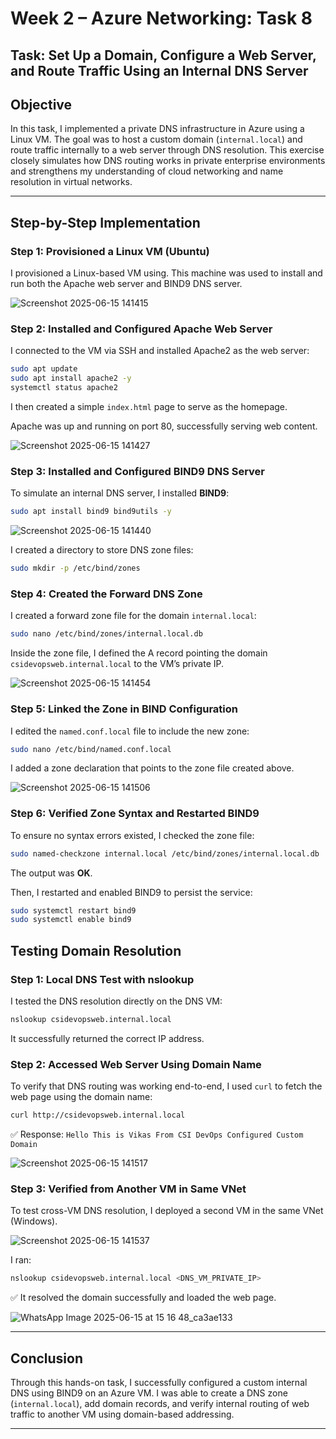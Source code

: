 # Week 2 – Azure Networking: Task 8

## Task: Set Up a Domain, Configure a Web Server, and Route Traffic Using an Internal DNS Server

## Objective

In this task, I implemented a private DNS infrastructure in Azure using a Linux VM. The goal was to host a custom domain (`internal.local`) and route traffic internally to a web server through DNS resolution. This exercise closely simulates how DNS routing works in private enterprise environments and strengthens my understanding of cloud networking and name resolution in virtual networks.

---

## Step-by-Step Implementation

### Step 1: Provisioned a Linux VM (Ubuntu)

I provisioned a Linux-based VM using. This machine was used to install and run both the Apache web server and BIND9 DNS server.

![Screenshot 2025-06-15 141415](https://github.com/user-attachments/assets/6f43c898-8fe4-4599-b57d-241c319984e9)


### Step 2: Installed and Configured Apache Web Server

I connected to the VM via SSH and installed Apache2 as the web server:

```bash
sudo apt update
sudo apt install apache2 -y
systemctl status apache2 
```

I then created a simple `index.html` page to serve as the homepage.

Apache was up and running on port 80, successfully serving web content.

![Screenshot 2025-06-15 141427](https://github.com/user-attachments/assets/37b5e0ab-c8fe-47b7-8aa4-6a0c75041197)


### Step 3: Installed and Configured BIND9 DNS Server

To simulate an internal DNS server, I installed **BIND9**:

```bash
sudo apt install bind9 bind9utils -y
```

![Screenshot 2025-06-15 141440](https://github.com/user-attachments/assets/ac5e6384-42a0-4924-b3bd-da7d37de1ac7)


I created a directory to store DNS zone files:

```bash
sudo mkdir -p /etc/bind/zones
```

### Step 4: Created the Forward DNS Zone

I created a forward zone file for the domain `internal.local`:

```bash
sudo nano /etc/bind/zones/internal.local.db
```

Inside the zone file, I defined the A record pointing the domain `csidevopsweb.internal.local` to the VM’s private IP.

![Screenshot 2025-06-15 141454](https://github.com/user-attachments/assets/0b3ac6b0-7a2e-443c-ab59-c8ffbcd4d8e7)


### Step 5: Linked the Zone in BIND Configuration

I edited the `named.conf.local` file to include the new zone:

```bash
sudo nano /etc/bind/named.conf.local
```

I added a zone declaration that points to the zone file created above.

![Screenshot 2025-06-15 141506](https://github.com/user-attachments/assets/0b9a4515-ed5b-45d6-a4ea-4173069af7a4)


### Step 6: Verified Zone Syntax and Restarted BIND9

To ensure no syntax errors existed, I checked the zone file:

```bash
sudo named-checkzone internal.local /etc/bind/zones/internal.local.db
```

The output was **OK**.

Then, I restarted and enabled BIND9 to persist the service:

```bash
sudo systemctl restart bind9
sudo systemctl enable bind9
```

## Testing Domain Resolution

### Step 1: Local DNS Test with nslookup

I tested the DNS resolution directly on the DNS VM:

```bash
nslookup csidevopsweb.internal.local
```

It successfully returned the correct IP address.

### Step 2: Accessed Web Server Using Domain Name

To verify that DNS routing was working end-to-end, I used `curl` to fetch the web page using the domain name:

```bash
curl http://csidevopsweb.internal.local
```

✅ Response: `Hello This is Vikas From CSI DevOps Configured Custom Domain`

![Screenshot 2025-06-15 141517](https://github.com/user-attachments/assets/16a8a93f-6db0-4b39-95a8-261fd7b45984)


### Step 3: Verified from Another VM in Same VNet

To test cross-VM DNS resolution, I deployed a second VM in the same VNet (Windows).

![Screenshot 2025-06-15 141537](https://github.com/user-attachments/assets/b7a6a3a8-b6d7-43c6-9bc8-c82173577121)

I ran:

```bash
nslookup csidevopsweb.internal.local <DNS_VM_PRIVATE_IP>
```

✅ It resolved the domain successfully and loaded the web page.

![WhatsApp Image 2025-06-15 at 15 16 48_ca3ae133](https://github.com/user-attachments/assets/f5404b59-dab2-4daa-a334-20b4b0ee16f2)

---

## Conclusion

Through this hands-on task, I successfully configured a custom internal DNS using BIND9 on an Azure VM. I was able to create a DNS zone (`internal.local`), add domain records, and verify internal routing of web traffic to another VM using domain-based addressing.

---
